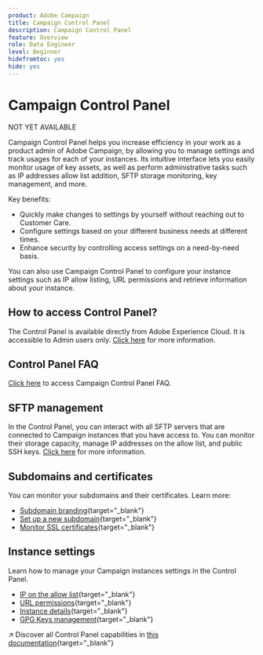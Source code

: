 ```yaml
---
product: Adobe Campaign
title: Campaign Control Panel
description: Campaign Control Panel
feature: Overview
role: Data Engineer
level: Beginner
hidefromtoc: yes
hide: yes
---
```

# Campaign Control Panel

NOT YET AVAILABLE

Campaign Control Panel helps you increase efficiency in your work as a product admin of Adobe Campaign, by allowing you to manage settings and track usages for each of your instances. Its intuitive interface lets you easily monitor usage of key assets, as well as perform administrative tasks such as IP addresses allow list addition, SFTP storage monitoring, key management, and more.

Key benefits:

* Quickly make changes to settings by yourself without reaching out to Customer Care.
* Configure settings based on your different business needs at different times.
* Enhance security by controlling access settings on a need-by-need basis.

You can also use Campaign Control Panel to configure your instance settings such as IP allow listing, URL permissions and retrieve information about your instance.

## How to access Control Panel?

The Control Panel is available directly from Adobe Experience Cloud. It is accessible to Admin users only. [Click here](https://experienceleague.adobe.com/docs/control-panel/using/discover-control-panel/accessing-control-panel.html) for more information.

## Control Panel FAQ

[Click here](https://experienceleague.adobe.com/docs/control-panel/using/discover-control-panel/key-features.html) to access Campaign Control Panel FAQ.

## SFTP management

In the Control Panel, you can interact with all SFTP servers that are connected to Campaign instances that you have access to. You can monitor their storage capacity, manage IP addresses on the allow list, and public SSH keys. [Click here](https://experienceleague.adobe.com/docs/control-panel/using/sftp-management/about-sftp-management.html?lang=en#sftp-management) for more information.

## Subdomains and certificates

You can monitor your subdomains and their certificates. Learn more:
* [Subdomain branding](https://experienceleague.adobe.com/docs/control-panel/using/subdomains-and-certificates/subdomains-branding.html){target="_blank"}
* [Set up a new subdomain](https://experienceleague.adobe.com/docs/control-panel/using/subdomains-and-certificates/setting-up-new-subdomain.html){target="_blank"}
* [Monitor SSL certificates](https://experienceleague.adobe.com/docs/control-panel/using/subdomains-and-certificates/monitoring-ssl-certificates.html){target="_blank"}

## Instance settings

Learn how to manage your Campaign instances settings in the Control Panel.
* [IP on the allow list](https://experienceleague.adobe.com/docs/control-panel/using/instances-settings/ip-allow-listing-instance-access.html){target="_blank"}
* [URL permissions](https://experienceleague.adobe.com/docs/control-panel/using/instances-settings/url-permissions.html){target="_blank"}
* [Instance details](https://experienceleague.adobe.com/docs/control-panel/using/instances-settings/instance-details.html){target="_blank"}
* [GPG Keys management](https://experienceleague.adobe.com/docs/control-panel/using/instances-settings/gpg-keys-management.html){target="_blank"}

↗️ Discover all Control Panel capabilities in [this documentation](https://experienceleague.adobe.com/docs/control-panel/using/control-panel-home.html?lang=en){target="_blank"}
